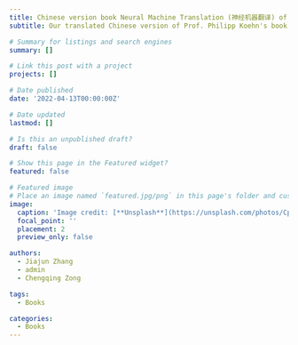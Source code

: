 ```yaml
---
title: Chinese version book Neural Machine Translation (神经机器翻译) of Prof. Philipp Koehn's  
subtitle: Our translated Chinese version of Prof. Philipp Koehn's book Neural Machine Translation (神经机器翻译) has been published (2022.4).

# Summary for listings and search engines
summary: []

# Link this post with a project
projects: []

# Date published
date: '2022-04-13T00:00:00Z'

# Date updated
lastmod: []

# Is this an unpublished draft?
draft: false

# Show this page in the Featured widget?
featured: false

# Featured image
# Place an image named `featured.jpg/png` in this page's folder and customize its options here.
image:
  caption: 'Image credit: [**Unsplash**](https://unsplash.com/photos/CpkOjOcXdUY)'
  focal_point: ''
  placement: 2
  preview_only: false

authors:
  - Jiajun Zhang
  - admin
  - Chengqing Zong

tags:
  - Books

categories:
  - Books
---
```

